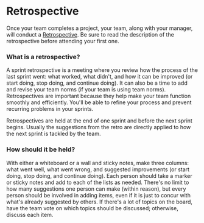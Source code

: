 # Retrospective

Once your team completes a project, your team, along with your manager, will conduct a [Retrospective](https://www.mountaingoatsoftware.com/agile/scrum/sprint-retrospective). Be sure to read the description of the retrospective before attending your first one.

### What is a retrospective?

A sprint retrospective is a meeting where you review how the process of the last sprint went: what worked, what didn't, and how it can be improved (or start doing, stop doing, and continue doing). It can also be a time to add and revise your team norms (if your team is using team norms). Retrospectives are important because they help make your team function smoothly and efficiently. You'll be able to refine your process and prevent recurring problems in your sprints.

Retrospectives are held at the end of one sprint and before the next sprint begins. Usually the suggestions from the retro are directly applied to how the next sprint is tackled by the team.

### How should it be held?

With either a whiteboard or a wall and sticky notes, make three columns: what went well, what went wrong, and suggested improvements (or start doing, stop doing, and continue doing). Each person should take a marker or sticky notes and add to each of the lists as needed. There's no limit to how many suggestions one person can make (within reason), but every person should be involved in adding items, even if it is just to concur with what's already suggested by others. If there's a lot of topics on the board, have the team vote on which topics should be discussed; otherwise, discuss each item.
